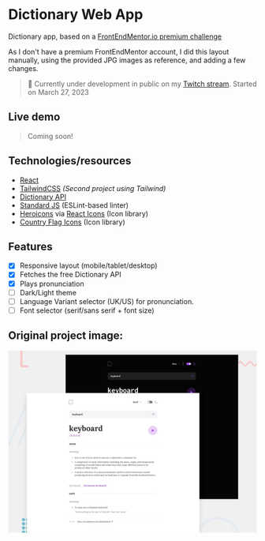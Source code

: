 # Dictionary Web App

Dictionary app, based on a [FrontEndMentor.io premium challenge](https://www.frontendmentor.io/challenges/dictionary-web-app-h5wwnyuKFL)

As I don't have a premium FrontEndMentor account, I did this layout manually, using the provided JPG images as reference, and adding a few changes.

> 👷 Currently under development in public on my [Twitch stream](https://www.twitch.tv/matiasbaldanza). Started on March 27, 2023

## Live demo

> Coming soon!

## Technologies/resources

- [React](https://react.dev/)
- [TailwindCSS](https://tailwindcss.com/) _(Second project using Tailwind)_
- [Dictionary API](https://dictionaryapi.dev/)
- [Standard JS](https://standardjs.com/index.html) (ESLint-based linter)
- [Heroicons](https://heroicons.com/) via [React Icons](https://react-icons.github.io/react-icons/) (Icon library)
- [Country Flag Icons](https://www.npmjs.com/package/country-flag-icons) (Icon library)

## Features

- [x] Responsive layout (mobile/tablet/desktop)
- [x] Fetches the free Dictionary API
- [x] Plays pronunciation
- [ ] Dark/Light theme
- [ ] Language Variant selector (UK/US) for pronunciation.
- [ ] Font selector (serif/sans serif + font size)

## Original project image:

![Original project image](./docs/vccuroyji9nqbuffdch6.webp)
